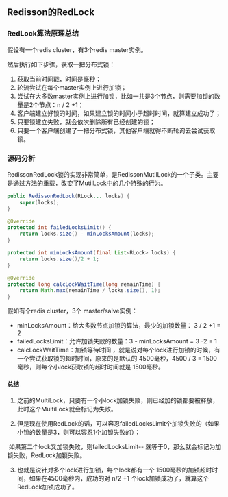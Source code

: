 ## Redisson的RedLock

### RedLock算法原理总结

假设有一个redis cluster，有3个redis master实例。

然后执行如下步骤，获取一把分布式锁：

1. 获取当前时间戳，时间是毫秒；
2. 轮流尝试在每个master实例上进行加锁；
3. 尝试在大多数master实例上进行加锁，比如一共是3个节点，则需要加锁的数量是2个节点：n / 2 +1；
4. 客户端建立好锁的时间，如果建立锁的时间小于超时时间，就算建立成功了；
5. 只要锁建立失败，就会依次删除所有已经创建的锁；
6. 只要一个客户端创建了一把分布式锁，其他客户端就得不断轮询去尝试获取锁。

### 源码分析

RedissonRedLock锁的实现非常简单，是RedissonMutilLock的一个子类。主要是通过方法的重载，改变了MutilLock中的几个特殊的行为。

```java
public RedissonRedLock(RLock... locks) {
    super(locks);
}

@Override
protected int failedLocksLimit() {
    return locks.size() - minLocksAmount(locks);
}

protected int minLocksAmount(final List<RLock> locks) {
    return locks.size()/2 + 1;
}

@Override
protected long calcLockWaitTime(long remainTime) {
    return Math.max(remainTime / locks.size(), 1);
}
```

假如有个redis cluster，3个 master/salve实例：

- minLocksAmount：给大多数节点加锁的算法，最少的加锁数量： 3 / 2 +1 = 2
- failedLocksLimit：允许加锁失败的数量：3 - minLocksAmount = 3 -2 = 1
- calcLockWaitTime：加锁等待时间 ，就是说对每个lock进行加锁的时候，有一个尝试获取锁的超时时间，原来的是默认的 4500毫秒，4500 / 3 = 1500毫秒，则每个小lock获取锁的超时时间就是 1500毫秒。



#### 总结

1. 之前的MultiLock，只要有一个小lock加锁失败，则已经加的锁都要被释放，此时这个MultiLock就会标记为失败。

2. 但是现在使用RedLock的话，可以容忍failedLocksLimit个加锁失败的（如果小锁的数量是3，则可以容忍1个加锁失败的）；

​       如果第二个lock又加锁失败，则failedLocksLimit-- 就等于0，那么就会标记为加锁失败，RedLock加锁失败。

3. 也就是说针对多个lock进行加锁，每个lock都有一个 1500毫秒的加锁超时时间，如果在4500毫秒内，成功的对 n/2 +1 个lock加锁成功了，就算这个RedLock加锁成功了。